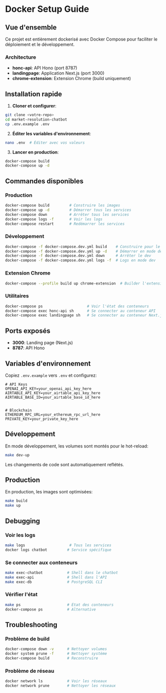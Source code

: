 # Docker Setup Guide

## Vue d'ensemble

Ce projet est entièrement dockerisé avec Docker Compose pour faciliter le déploiement et le développement.

### Architecture

- **honc-api**: API Hono (port 8787)
- **landingpage**: Application Next.js (port 3000)
- **chrome-extension**: Extension Chrome (build uniquement)

## Installation rapide

1. **Cloner et configurer**:
```bash
git clone <votre-repo>
cd market-resolution-chatbot
cp .env.example .env
```

2. **Éditer les variables d'environnement**:
```bash
nano .env  # Éditer avec vos valeurs
```

3. **Lancer en production**:
```bash
docker-compose build
docker-compose up -d
```

## Commandes disponibles

### Production
```bash
docker-compose build         # Construire les images
docker-compose up -d         # Démarrer tous les services
docker-compose down          # Arrêter tous les services
docker-compose logs -f       # Voir les logs
docker-compose restart       # Redémarrer les services
```

### Développement
```bash
docker-compose -f docker-compose.dev.yml build    # Construire pour le dev
docker-compose -f docker-compose.dev.yml up -d    # Démarrer en mode dev
docker-compose -f docker-compose.dev.yml down     # Arrêter le dev
docker-compose -f docker-compose.dev.yml logs -f  # Logs en mode dev
```

### Extension Chrome
```bash
docker-compose --profile build up chrome-extension  # Builder l'extension
```

### Utilitaires
```bash
docker-compose ps                    # Voir l'état des conteneurs
docker-compose exec honc-api sh      # Se connecter au conteneur API
docker-compose exec landingpage sh   # Se connecter au conteneur Next.js
```

## Ports exposés

- **3000**: Landing page (Next.js)
- **8787**: API Hono

## Variables d'environnement

Copiez `.env.example` vers `.env` et configurez:

```env
# API Keys
OPENAI_API_KEY=your_openai_api_key_here
AIRTABLE_API_KEY=your_airtable_api_key_here
AIRTABLE_BASE_ID=your_airtable_base_id_here


# Blockchain
ETHEREUM_RPC_URL=your_ethereum_rpc_url_here
PRIVATE_KEY=your_private_key_here
```

## Développement

En mode développement, les volumes sont montés pour le hot-reload:

```bash
make dev-up
```

Les changements de code sont automatiquement reflétés.

## Production

En production, les images sont optimisées:

```bash
make build
make up
```

## Debugging

### Voir les logs
```bash
make logs                    # Tous les services
docker logs chatbot         # Service spécifique
```

### Se connecter aux conteneurs
```bash
make exec-chatbot           # Shell dans le chatbot
make exec-api               # Shell dans l'API
make exec-db                # PostgreSQL CLI
```

### Vérifier l'état
```bash
make ps                     # État des conteneurs
docker-compose ps           # Alternative
```

## Troubleshooting

### Problème de build
```bash
docker-compose down -v      # Nettoyer volumes
docker system prune -f      # Nettoyer système
docker-compose build        # Reconstruire
```


### Problème de réseau
```bash
docker network ls           # Voir les réseaux
docker network prune        # Nettoyer les réseaux
```